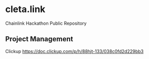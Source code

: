 # cleta.link
Chainlink Hackathon Public Repository

## Project Management
Clickup
https://doc.clickup.com/p/h/88hjt-133/038c0fd2d229bb3
